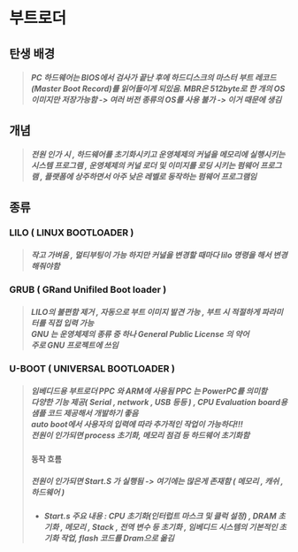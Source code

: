 # 부트로더

## 탄생 배경
> ##### PC 하드웨어는 BIOS에서 검사가 끝난 후에 하드디스크의 마스터 부트 레코드(Master Boot Record)를 읽어들이게 되있음. MBR은 512byte로 한 개의 OS 이미지만 저장가능함 -> 여러 버전 종류의 OS를 사용 불가 -> 이거 때문에 생김

## 개념
> ##### 전원 인가 시 , 하드웨어를 초기화시키고 운영체제의 커널을 메모리에 실행시키는 시스템 프로그램 , 운영체제의 커널 로더 및 이미지를 로딩 시키는 펌웨어 프로그램 , 플랫폼에 상주하면서 아주 낮은 레벨로 동작하는 펌웨어 프로그램임

## 종류
### LILO ( LINUX BOOTLOADER )
> ##### 작고 가벼움 , 멀티부팅이 가능 하지만 커널을 변경할 때마다 lilo 명령을 해서 변경해줘야함
### GRUB ( GRand Unifiled Boot loader )
> ##### LILO의 불편함 제거 , 자동으로 부트 이미지 발견 가능 , 부트 시 적절하게 파라미터를 직접 입력 가능<br>*GNU 는 운영체제의 종류 중 하나 General Public License 의 약어*<br>주로 GNU 프로젝트에 쓰임
### U-BOOT ( UNIVERSAL BOOTLOADER )
> ##### 임베디드용 부트로더 PPC 와 ARM에 사용됨 *PPC 는 PowerPC를 의미함*<br>다양한 기능 제공( Serial , network , USB 등등 ) , CPU Evaluation board용 샘플 코드 제공해서 개발하기 좋음<br>auto boot에서 사용자의 입력에 따라 추가적인 작업이 가능하다!!!<br>전원이 인가되면 process 초기화, 메모리 점검 등 하드웨어 초기화함
> #### 동작 흐름
> ##### 전원이 인가되면 Start.S 가 실행됨 -> 여기에는 많은게 존재함 ( 메모리 , 캐쉬 , 하드웨어 )
> - ##### Start.s 주요 내용 : CPU 초기화(인터럽트 마스크 및 클럭 설정) , DRAM 초기화 , 메모리 , Stack , 전역 변수 등 초기화 , 임베디드 시스템의 기본적인 초기화 작업, flash 코드를 Dram으로 옮김 
